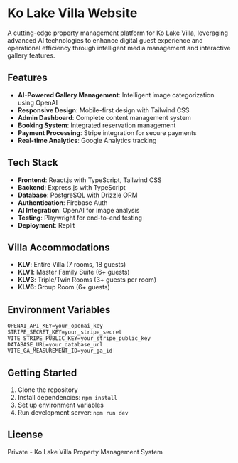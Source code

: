 # Ko Lake Villa Website

A cutting-edge property management platform for Ko Lake Villa, leveraging advanced AI technologies to enhance digital guest experience and operational efficiency through intelligent media management and interactive gallery features.

## Features

- **AI-Powered Gallery Management**: Intelligent image categorization using OpenAI
- **Responsive Design**: Mobile-first design with Tailwind CSS
- **Admin Dashboard**: Complete content management system
- **Booking System**: Integrated reservation management
- **Payment Processing**: Stripe integration for secure payments
- **Real-time Analytics**: Google Analytics tracking

## Tech Stack

- **Frontend**: React.js with TypeScript, Tailwind CSS
- **Backend**: Express.js with TypeScript
- **Database**: PostgreSQL with Drizzle ORM
- **Authentication**: Firebase Auth
- **AI Integration**: OpenAI for image analysis
- **Testing**: Playwright for end-to-end testing
- **Deployment**: Replit

## Villa Accommodations

- **KLV**: Entire Villa (7 rooms, 18 guests)
- **KLV1**: Master Family Suite (6+ guests)
- **KLV3**: Triple/Twin Rooms (3+ guests per room)
- **KLV6**: Group Room (6+ guests)

## Environment Variables

```
OPENAI_API_KEY=your_openai_key
STRIPE_SECRET_KEY=your_stripe_secret
VITE_STRIPE_PUBLIC_KEY=your_stripe_public_key
DATABASE_URL=your_database_url
VITE_GA_MEASUREMENT_ID=your_ga_id
```

## Getting Started

1. Clone the repository
2. Install dependencies: `npm install`
3. Set up environment variables
4. Run development server: `npm run dev`

## License

Private - Ko Lake Villa Property Management System